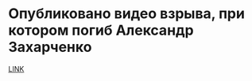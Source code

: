 # Опубликовано видео взрыва, при котором погиб Александр Захарченко



[LINK](https://varlamov.ru/3111394.html)
